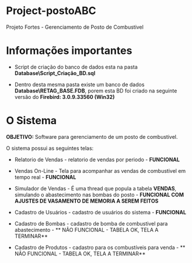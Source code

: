 # Project-postoABC
Projeto Fortes - Gerenciamento de Posto de Combustivel

# Informações importantes

* Script de criação do banco de dados esta na pasta **Database\Script_Criação_BD.sql**

* Dentro desta mesma pasta existe um banco de dados  **Database\RETAG_BASE.FDB**, porem esta BD foi criado na seguinte versão do **Firebird: 3.0.9.33560 (Win32)**

# O Sistema

**OBJETIVO:** Software para gerenciamento de um posto de combustivel.

O sistema possui as seguintes telas:

* Relatorio de Vendas - relatorio de vendas por periodo - **FUNCIONAL**
* Vendas On-Line - Tela para acompanhar as vendas de combustivel em tempo real - **FUNCIONAL**

* Simulador de Vendas - É uma thread que popula a tabela **VENDAS**, simulando o abastecimento nas bombas do posto - **FUNCIONAL COM AJUSTES DE VASAMENTO DE MEMORIA A SEREM FEITOS**

* Cadastro de Usuários - cadastro de usuários do sistema - **FUNCIONAL**
* Cadastro de Bombas - cadastro de bomba de combustivel para abastecimento - ** NÃO FUNCIONAL - TABELA OK, TELA A TERMINAR**
* Cadastro de Produtos - cadastro para os combustíveis para venda - ** NÃO FUNCIONAL - TABELA OK, TELA A TERMINAR**

